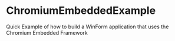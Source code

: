 # ChromiumEmbeddedExample
Quick Example of how to build a WinForm application that uses the Chromium Embedded Framework
